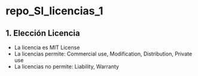 # repo_SI_licencias_1
## 1. Elección Licencia

- La licencia es MIT License
- La licencias permite:
  Commercial use, Modification, Distribution, Private use
- La licencias no permite:
  Liability, Warranty
